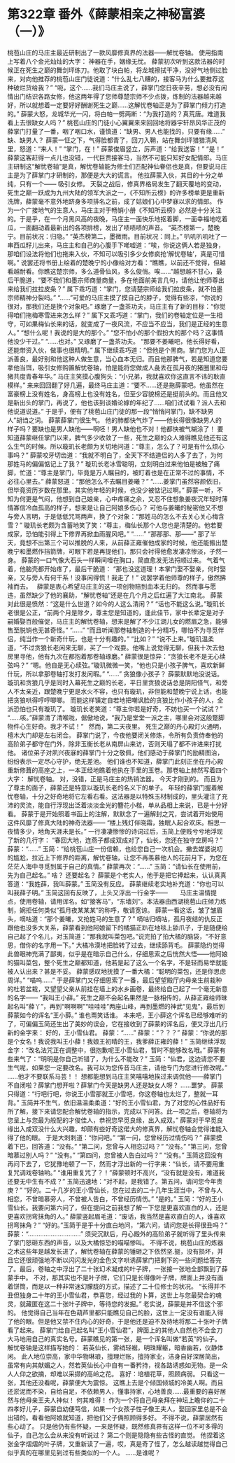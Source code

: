# 第322章 番外《薛蒙相亲之神秘富婆（一）》
桃苞山庄的马庄主最近研制出了一款风靡修真界的法器——解忧卷轴。
使用指南上写着八个金光灿灿的大字：
神器在手，姻缘无忧。
薛蒙初次听到这款法器的时候正在死生之巅的舞剑坪练刀。他取了块白帕，将龙城擦拭干净，没好气地侧过脸来，对向他推荐的桃苞山庄门徒说道：“什么乱七八糟的，接客马为什么要推荐这种破烂货给我？”
“呃，这个……我们马庄主说了，薛掌门您日夜辛劳，想必没有闲情出门结识各路女修，他这两年得了您师尊楚宗师不少点拨，炼制的法器越来越好，所以就想着一定要好好酬谢死生之巅……这解忧卷轴正是为了薛掌门倾力打造的。”
薛蒙大怒，龙城华光一闪，将白帕一劈两断：“为我打造的？真荒唐。难道我看上去很缺女人吗？”
桃苞山庄的门徒小心翼翼来来回回地将器宇轩昂风华正茂的薛掌门打量了一番，咽了咽口水，谨慎道：“缺男、男人也能找的，只要有缘……”
缺、缺男人？
薛蒙一怔之下，气得脸都青了，回刀入鞘，站在舞剑坪猎猎清风里，怒道：“来人！”
“掌门，在！”
薛蒙俊眉竖立，厉声道：“给我送客！”
“是！”
薛蒙这客赶得一点儿也没错，一代巨贾接客马，当然不可能只知好女配情郎。马庄主研制这“解忧卷轴”是真，解忧卷轴能为修士们匹配神仙眷侣也是真，但要说马庄主是为了薛掌门才研制的，那便是大大的谎言。
他拉薛蒙入伙，其目的十分之单纯，只有一个——
吸引女修。
天裂之战后，修真界格局发生了翻天覆地的变动，死生之巅一跃成为九州大陆的领军大派之一，《不知所云榜》的许多榜单更是重新洗牌，薛蒙毫不意外地跻身多项排名之前，成了姑娘们心中梦寐以求的情郎。
作为一个广接地气的生意人，马庄主对于畅销小册《不知所云榜》必然是十分关注的。于是乎，在一个月黑风高的夜晚，马庄主一面快乐地抠着脚，一面幸福地吃着瓜，一面翻动着最新出的各项排榜，发出了啧啧啧的声音。
“英杰榜第一，楚晚宁。目前状况：归隐。”
“英杰榜第二，墨微雨。目前状况：同上。”
叭叽叭叽吐了一串西瓜籽儿出来，马庄主和自己的心腹手下唏嘘道：“唉，你说这俩人若是独身，那咱们设法将他们也拖来入伙，不知可以吸引多少女修疯抢‘解忧卷轴’，真是可惜啊。”
说罢还将书册上绘着的楚晚宁的小像给对方看：“瞧瞧，以前还不觉得，但越看越耐看。你瞧这楚宗师，多么道骨仙风，多么俊俏。唉……”越想越不甘心，最后干脆道，“要不我们和墨宗师商量商量，多在他面前美言几句，请他让他师尊出来给我们拉拉皮条？”
属下乖巧道：“掌门，您请楚宗师给我们拉皮条，就不怕墨宗师精神分裂吗。”
“……”可爱的马庄主摸了摸自己的脖子，觉得有些凉，“你说的很对，那我们还是换个对象吧。”
琢磨了一盏茶功夫，马庄主有了新的目标：“你觉得咱们拖梅寒雪进来怎么样？”
属下又乖巧道：“掌门，我们的卷轴定位是一生相守，可如果梅仙长来的话，就变成了一夜风流，不应当不应当，我们是正经的生意人。”
“想什么呢！我说的是大的那个。”
“您不怕小的那个假扮大的那个吗？这事情他没少干过。”
“……也对。”
又琢磨了一盏茶功夫。
“那要不姜曦吧，他长得好看，还能带资入伙，做事也很精明。”
属下继续乖巧道：“但他是个黑商。掌门您为人正派善良，最好别和他这种人做生意，当心血本无归。而且他那脾气，若是知道您要拿他当饵，吸引女修购置解忧卷轴，怕是能将您做成人彘丢在孤月夜的猪圈里和母猪共度青春年华。”
马庄主笑摸心腹狗头：“小兄弟，我就喜欢你这直言不讳的耿直模样。”
来来回回翻了好几遍，最终马庄主道：“要不……还是拖薛蒙吧。他虽然在富豪榜上没有姓名，身高榜上也没有姓名，但至少容貌榜还是挺前头的。而且他又是新出头的掌门，再说了，他也该到谈婚论嫁的年纪了……咱们试试看？派人去和他说道说道。”
于是乎，便有了桃苞山庄门徒的那一段“悄悄问掌门，缺不缺男人”胡诌之词。
薛蒙薛掌门很生气。
他的肺都快气炸了——他长得很像缺男人的样子吗？要缺也是男人缺他——啊呸！男人缺他也不对！他都快被气糊涂了！
要知道薛蒙继任掌门以来，脾气多少收敛了一些，死生之巅的众人难得瞧见他还有这么生气的时候。所以璇玑长老颇为关切地问道：“尊主，怎么了？可是有什么烦心事吗？”
薛蒙咬牙切齿道：“我就不明白了，全天下不结道侣的人多了去了，为何那姓马的偏偏惦记上了我？”
璇玑长老冰雪聪明，立刻明白过来他怕是被触了痛脚，忙道：“尊主是掌门，毕竟是万人瞩目的，被盯着也是在正常不过的事情，不必往心里去。”
薛蒙怒道：“那他怎么不去瞩目姜曦？”
“……姜掌门虽然容颜依旧，但毕竟资历岁数在那里。其实他年轻的时候，也没少被惦记过啊。”
薛蒙一听，不知为何更是气闷，他想到自己娘亲，心中疼痛之余，又忍不住想象姜夜沉年轻时薄情寡信冷血孤高的样子，想来是让自己阿娘多伤心？
可他与姜曦的秘密他又不想与旁人言明，于是低低咒骂两声，换了个对象：“那姓马的怎么不去关心关心梅含雪？”
璇玑长老颇为含蓄地笑了笑：“尊主，梅仙长那个人您也是清楚的。他若要成家，恐怕能引得上下修界再掀血雨腥风吧。”
“……”
“那那那、那——”
那了半天，竟想不出第三个可以推脱的人来，从前薛正雍催他成家的时候，他还能搬出楚晚宁和墨燃作挡箭牌，可眼下若是再提他们，那只会衬得他愈发凄凉惨淡，孑然一身。
薛蒙的一口气像大石头一样瞬间噎在胸口，简直愈发无法捋顺过来。
气着气着，他脑壳都开始疼了，最后干脆道：
“那也没这道理！本掌门娶不娶亲，何时娶亲，又与旁人有何干系！没事闲得慌！我走了！”
说罢学着他师尊的样子，傲然拂袖而去。
 
薛蒙是衷心希望马庄主的这一项创物赔到血本无归的。
然而事与愿违，虽然缺少了他的襄助，“解忧卷轴”还是在几个月之后红遍了大江南北。
薛蒙对此很是愤然：“这是什么世道？如今的人这么清闲？”
“话也不能这么说。”璇玑长老很是公正，“前两个月是除夕，尊主您是知道的，逢此佳节，家中长辈定是对子嗣婚娶百般催促，马庄主的解忧卷轴，想来是解了不少江湖儿女的燃眉之急，能够售至脱销也无甚奇怪。”
“……”
“而且听闻那卷轴制造的十分精巧，哪怕不为寻觅伴侣，纯当作一个新奇什玩，也是十分有趣的。”
“比如？”
“说不上来。”璇玑温柔道，“不过贪狼长老闲来无聊，买了一个戏耍。他嘴上说觉得无聊，但我十次去他房里寻他，他有九次在都抱着那卷轴琢磨。”
薛蒙很是惊异：“贪狼长老不是无心续弦吗？”
“嗯。他自是无心续弦。”璇玑微微一笑，“他也只是小孩子脾气，喜欢新鲜什玩，所以拿那卷轴打发打发闲暇。”
“……”
贪狼像小孩子？
薛蒙默默地没说话。璇玑和贪狼几乎是同时入幕死生之巅的长老，平日里贪狼说话总是阴阳怪气，和旁人不太亲近，跟楚晚宁更是水火不容，也只有璇玑，非但能和楚晚宁说上话，也能把贪狼哄得哼哼唧唧。
而能这样镇定自若地把嘲讽脸的贪狼比作小孩子的人，全派恐怕也只有璇玑了。
璇玑长老笑道：“尊主你若是好奇，不妨也买一个试试？”
“……咳。”薛蒙清了清喉咙，倨傲地说，“我乃是堂堂一派之主，哪里会对这般蹩脚物件心生好奇。我才不试！”
 
然而，第二天夜里。
死生之巅的丹心殿灯火通明，檀木大门却是左右闭合。
薛掌门说了，今夜他要闭关修炼，令所有负责侍奉他的高阶弟子都守在门外，除非玉衡长老从南屏山来访，否则天塌了都不许进来打扰他。
诸位弟子对夙兴夜寐的薛掌门十分之敬佩，他们感动于薛掌门的励精图治，纷纷表示一定尽心守护，绝无差池。
他们谁也不知道，薛掌门此刻正坐在丹心殿重新修葺的高座之上，一本正经地瞧着他执在手里的玉卷。那卷轴上赫然写着四个大字：
解忧卷轴。
对，没错，正是马庄主的热销法器。
今天才刚到的。
而且为了尊主的面子，薛蒙还是特意以璇玑长老的名义下的单子。
年轻的薛掌门握着解忧卷轴，十分之好奇地将它左看右看。这法器是以特殊玉材制成的，里头灌注了充沛的灵流，能自行浮现出泛着淡淡金光的簪花小楷，单从品相上来说，已是十分好看。
薛蒙于是开始照着书函上的注解，默默念了一遍解封之咒，尝试着开始使用这件风靡了修真大陆的神奇法器——
“楼上残灯伴晓霜，独眠人起合欢床。相思一夜情多少，地角天涯未是长。”
一行凄凄惨惨的诗词过后，玉简上便贱兮兮地浮现了新的几行字：
“春回大地，连燕子都成双成对了，仙长，您还在独守空房吗？”
薛蒙：“……”
玉简：“给桃苞山庄一份信赖，也给您自己一次机会。撇去媒婆说叨的尴尬，拉近上下修界的距离，解忧卷轴，让您不再羡慕他人的花前月下，为您在茫茫人海中寻觅到属于自己的真情。”
薛蒙再次：“……”
玉简：“请仙长在使用前，先为自己起名。”
啥？
还要起名？
薛蒙是个老实人，他于是把它捧起来，认认真真答道：“我姓薛，我叫薛蒙。”
玉简没有反应。
薛蒙继续老实地补充道：“你也可以叫我薛子明。”
玉简这回有反映了，上头又浮出一行金字——　　马庄主温情提点，使用卷轴，请用诨名。如“接客马”，“东墙刘”。本法器由西湖桃苞山庄倾力炼制，婉拒任何类似“孤月夜某某某”的称呼，敬请宽谅。
薛蒙一看这话，皱了皱眉头，嘀咕道：“那个姜曦，又抢姓马的生意了？”
嘀咕归嘀咕，孤月夜结的仇反正跟他也没多大关系，薛蒙看到他阿娘留下的橘猫正趴在地毯上舔爪子，于是随便给自己起了个名儿，对玉简道：“那我就叫菜包吧。”说完拍了拍大橘的脑袋，“不好意思，借你的名字用一下。”
大橘冷漠地把脸转了过去，继续舔背毛。
薛蒙隐约觉得此兽眼神充满了鄙夷，似乎是在暗示自己什么，仔细思索之后恍然大悟——他阿娘的猫叫菜包，整个死生之巅都知道，他若是起了这么一个名字，不是轻而易举就能被人认出来？甚是不妥。
薛蒙感叹地抚摸了一番大橘：“聪明的菜包，还是你思虑周详。”
“喵呜……”
于是薛掌门又仔细思索了一番，最后望望殿厅内母亲生前栽种的杜若盆栽，又望望父亲从前挂在墙上的水乡画卷，最终给自己起了一个毫无新意的名字——
“我叫王小薛。”
死生之巅不会起名果然是一脉相传的，从薛正雍给师昧起名叫“薛丫”，再到“啊啊啊”“哇哇哇”两座山峰，再到墨燃的神武“见鬼”，最后到薛蒙如今的诨名“王小薛。”
谁也甭笑话谁。
本来吧，王小薛这个诨名已经够难听的了，可偏偏玉简还生出了美妙的误会，它在接收到了薛蒙的诨名后，便又浮出几行新的金字来：
好的，王小雪仙君。
薛蒙：“……”
薛蒙：“？？？”
薛蒙：“你说的那是个女名！我说我叫王小薛！我娘王初晴的王，我爹薛正雍的薛！”
玉简继续浮现金字：“改名法咒正在调整中，很抱歉呢王小雪仙君，暂时不能够改名哦。”
薛蒙有些来气了：“明明是你自己听错了，为什么不能改？”
玉简：“仙君，这边请您不要生气呢，如果您一定要改名。我可以为您传音马庄主，请他专门为您进行修改呢。”
……他才不要联系马芸！！
想都能想到马庄主笑嘻嘻地挨过来调侃他——薛掌门不自闭啦？薛掌门想开啦？薛掌门今天是缺男人还是缺女人呀？
……噩梦。
薛蒙只得道：“行吧行吧，你说王小雪那就王小雪吧，你这卷轴也太烂了，整就一耳背。”
玉简并不生气，依旧温温柔柔道：“好的王小雪仙君，为了对您的心性品好有所了解，接下来请您配合解忧卷轴的指示，完成以下问答。此一项之后，卷轴将为您呈上与您最为般配的才俊佳人，恭祝您早觅良缘，出入成双。”
薛蒙对于早觅良缘出入成双没什么大兴趣，却颇有些好奇这偌大的修真界，解忧卷轴会觉得谁能入得了他的眼。
于是大刺刺道：“你问吧。”
“第一问，您曾经历过情伤吗？”
薛蒙摸着下巴，回答道：“没有。”
“第二问，您曾与人相恋过吗？”
“没有。”
“第三问，您曾暗慕过别人吗？”
“没有。”
“第四问，您曾被人告白过吗？”
“没有。”
玉简这回没有再问下去了，它犹豫地顿了一下，然而才浮出新的一行字来：“仙长，请不要用重复咒调戏卷轴哟。”
“谁用重复咒了？！”薛蒙顿时不高兴，“没有就是没有，难道我还要无中生有不成？”
玉简迅速地：“对不起，是我错了。第五问，请问您今年贵庚？”
“好的。二十几岁的王小雪仙长，您在过去的二十几年生涯当中，不曾与人相恋，不曾暗慕旁人，不曾被人告白，不曾经历情伤。”
“是的。”
玉简：“好的王小雪仙长。我要问第六问了，但在提问之前我想了解一下您是更喜欢直白的人，还是更喜欢拐弯抹角的人。”
薛蒙竖起眉毛道：“废话，我当然是喜欢直白的人，谁喜欢拐弯抹角？”
“好的。”玉简于是乎十分直白地问，“第六问，请问您是长得很丑吗？”
薛蒙：“…………………………”
须臾沉默后，丹心殿外的高阶弟子就听得了里头传来了掌门怒砸东西的声音，以及大橘惊恐的喵喵惨叫。
不得不说，桃苞山庄的炼器之术这些年是越发长进了，解忧卷轴在薛蒙的锤砸之下依然坚.挺，没有损坏，并且它还很顽强地不断以闪闪发光的金色文字哄诱薛掌门把剩下的一些问题给答完了。最后，卷轴之中浮出了二十张幻术凝成的叶子牌，一张接一张地全部飘到了薛蒙手中。
不对，那其实也不是叶子牌，它们只是长得像叶子牌，牌面上并没有画着饼筒，而是以一种非常迷幻朦胧的方式，描述了二十位修士的状况。
“长得并不丑但独身二十年的王小雪仙君，恭喜您，经过我的卜算，这世上与您最契合的魂灵，就藏匿在这二十张叶子牌中，等待您的发掘。”
老实说，薛蒙是并不信这个邪的。
他觉得自己当年在色葫芦里都只能瞧见自己的脸，这世上一定没有谁能入得了他的眼。但是他又禁不住内心的好奇，于是他还是迫不及待地将那二十张叶子牌看了起来。
薛掌门给自己起名叫“王小雪仙君”，牌面上的其他人自然也不会金刀大马地用自己的真实名号。薛蒙瞧见的第一张，是一个诨名叫做“若英”的仙子。
解忧卷轴是这样描写她的：
若英仙长，雾绡轻裾，明珠耀躯，暗香幽若，仪静体闲。
此人地位崇高，家中华物琳琅，擅理烂账，擅持家业，洁身自好深居简出，虽常有向其献媚之人，然若英仙长心中自有一番矜持，视各路诱惑如无物。是一朵人人仰之欲摘，却难以采撷的高岭之花。
喜好：培植花草，照顾病弱。
只看这一张，其他还没看呢，薛蒙便大为震惊。
这瞧上去是个倾国倾城的冷美人啊。而且还淤泥而不染，自给自足，不依赖男人，懂事持家，心地善良……最重要的喜好居然与他母亲王夫人神似！
何其难得！
作为一个将自己母亲拜在神坛上瞻仰的二十四孝好儿子，薛蒙自幼便笃信，如果一个女孩子性子像王夫人，娶回家里总是不会出错的。看看他阿娘就知道，把他们父子俩照顾得多好。
不得不说，薛蒙居然有些心动了。
只是他仍有些怀疑，一来是怀疑，既然修真界有这样一位不可多得的仙子，自己怎么会从来没有听说过？
第二个则是隐隐有些古怪的直觉。
他捏着这张金字熠熠的叶子牌，又重新读了一遍，哎，真是奇了怪了，怎么越读越觉得自己似乎真的在哪里见到过有些类似的一个人。
……是谁呢？
